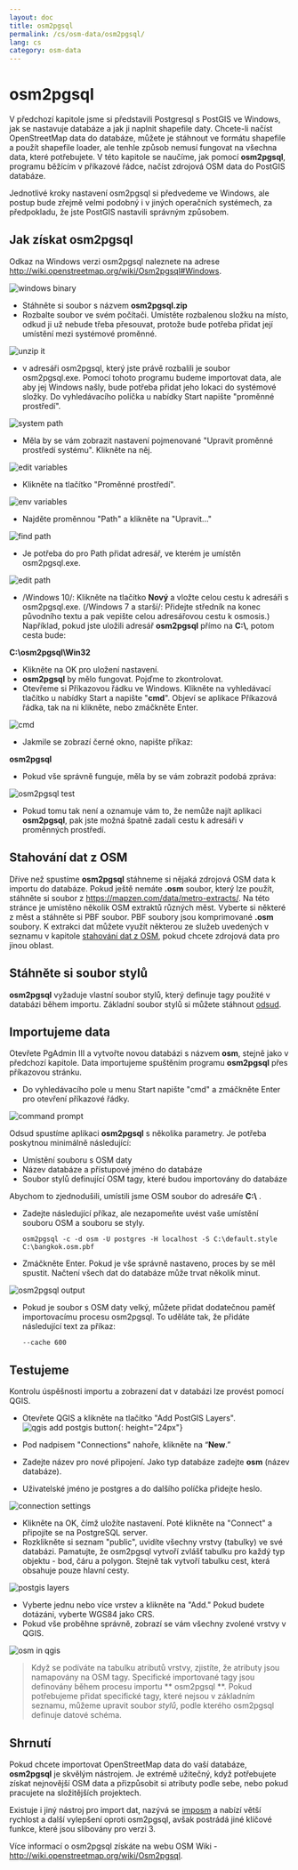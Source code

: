 ```yaml
---
layout: doc
title: osm2pgsql
permalink: /cs/osm-data/osm2pgsql/
lang: cs
category: osm-data
---
```


osm2pgsql
==========


V předchozí kapitole jsme si představili Postgresql s PostGIS ve Windows, jak se nastavuje databáze a jak ji naplnit shapefile daty. Chcete-li načíst OpenStreetMap data do databáze, můžete je stáhnout ve formátu shapefile a použít shapefile loader, ale tenhle způsob nemusí fungovat na všechna data, které potřebujete. V této kapitole se naučíme, jak pomocí **osm2pgsql**, programu běžícím v příkazové řádce, načíst zdrojová OSM data do PostGIS databáze.  

Jednotlivé kroky nastavení osm2pgsql si předvedeme ve Windows, ale postup bude zřejmě velmi podobný i v jiných operačních systémech, za předpokladu, že jste PostGIS nastavili správným způsobem.  

Jak získat osm2pgsql
-------------

Odkaz na Windows verzi osm2pgsql naleznete na adrese <http://wiki.openstreetmap.org/wiki/Osm2pgsql#Windows>.  

![windows binary][]

- Stáhněte si soubor s názvem **osm2pgsql.zip**  
- Rozbalte soubor ve svém počítači. Umístěte rozbalenou složku na místo, odkud ji už nebude třeba přesouvat, protože bude potřeba přidat její umístění mezi systémové proměnné.  

![unzip it][]

- v adresáři osm2pgsql, který jste právě rozbalili je soubor osm2pgsql.exe. Pomocí tohoto programu budeme importovat data, ale aby jej Windows našly, bude potřeba přidat jeho lokaci do systémové složky. Do vyhledávacího políčka u nabídky Start napište "proměnné prostředí".  

![system path][]

- Měla by se vám zobrazit nastavení pojmenované "Upravit proměnné prostředí systému". Klikněte na něj.  

![edit variables][]

- Klikněte na tlačítko "Proměnné prostředí".  

![env variables][]

- Najděte proměnnou "Path" a klikněte na "Upravit..."  

![find path][]

- Je potřeba do pro Path přidat adresář, ve kterém je umístěn osm2pgsql.exe.  

![edit path][]

- /Windows 10/: Klikněte na tlačítko **Nový** a vložte celou cestu k adresáři s osm2pgsql.exe. (/Windows 7 a starší/: Přidejte středník na konec původního textu a pak vepište celou adresářovou cestu k osmosis.) Například, pokud jste uložili adresář **osm2pgsql** přímo na **C:\\**, potom cesta bude:  
	
**C:\osm2pgsql\Win32**  

- Klikněte na OK pro uložení nastavení.  
- **osm2pgsql** by mělo fungovat. Pojďme to zkontrolovat.  
- Otevřeme si Příkazovou řádku ve Windows. Klikněte na vyhledávací tlačítko u nabídky Start a napište "**cmd**". Objeví se aplikace Příkazová řádka, tak na ni klikněte, nebo zmáčkněte Enter.  

![cmd][]

- Jakmile se zobrazí černé okno, napište příkaz:  

**osm2pgsql**

- Pokud vše správně funguje, měla by se vám zobrazit podobá zpráva:  

![osm2pgsql test][]

- Pokud tomu tak není a oznamuje vám to, že nemůže najít aplikaci **osm2pgsql**, pak jste možná špatně zadali cestu k adresáři v proměnných prostředí.  

Stahování dat z OSM
---------------------
Dříve než spustíme **osm2pgsql** stáhneme si nějaká zdrojová OSM data k importu do databáze. Pokud ještě nemáte **.osm** soubor, který lze použít, stáhněte si soubor z <https://mapzen.com/data/metro-extracts/>. Na této stránce je umístěno několik OSM extraktů různých měst.  Vyberte si některé z měst a stáhněte si PBF soubor. PBF soubory jsou komprimované **.osm** soubory. K extrakci dat můžete využít některou ze služeb uvedených v seznamu v kapitole [stahování dat z OSM](/cs/osm-data/getting-data), pokud chcete zdrojová data pro jinou oblast.  

Stáhněte si soubor stylů
------------------
**osm2pgsql** vyžaduje vlastní soubor stylů, který definuje tagy použité v databázi během importu. Základní soubor stylů si můžete stáhnout [odsud](/files/default.style).  

Importujeme data
-------------------
Otevřete PgAdmin III a vytvořte novou databázi s názvem **osm**, stejně jako v předchozí kapitole. Data importujeme spuštěním programu **osm2pgsql** přes příkazovou stránku. 

- Do vyhledávacího pole u menu Start napište "cmd" a zmáčkněte Enter pro otevření příkazové řádky.  

![command prompt][]

Odsud spustíme aplikaci **osm2pgsql** s několika parametry. Je potřeba poskytnou minimálně následující:  

- Umístění souboru s OSM daty  
- Název databáze a přístupové jméno do databáze  
- Soubor stylů definující OSM tagy, které budou importovány do databáze  

Abychom to zjednodušili, umístili jsme OSM soubor do adresáře **C:\\** .  

- Zadejte následující příkaz, ale nezapomeňte uvést vaše umístění souboru OSM a souboru se styly.

      osm2pgsql -c -d osm -U postgres -H localhost -S C:\default.style C:\bangkok.osm.pbf  

- Zmáčkněte Enter. Pokud je vše správně nastaveno, proces by se měl spustit. Načtení všech dat do databáze může trvat několik minut.  

![osm2pgsql output][]

- Pokud je soubor s OSM daty velký, můžete přidat dodatečnou paměť importovacímu procesu osm2pgsql. To uděláte tak, že přidáte následující text za příkaz:  

      --cache 600

Testujeme
-----------

Kontrolu úspěšnosti importu a zobrazení dat v databázi lze provést pomocí QGIS.  

- Otevřete QGIS a klikněte na tlačítko "Add PostGIS Layers". ![qgis add postgis button][]{: height="24px"}

- Pod nadpisem "Connections" nahoře, klikněte na “**New**.”  
- Zadejte název pro nové připojení. Jako typ databáze zadejte **osm** (název databáze).  
- Uživatelské jméno je postgres a do dalšího políčka přidejte heslo.   

![connection settings][]

- Klikněte na OK, čímž uložíte nastavení. Poté klikněte na "Connect" a připojíte se na PostgreSQL server.  
- Rozklikněte si seznam "public", uvidíte všechny vrstvy (tabulky) ve své databázi. Pamatujte, že osm2pgsql vytvoří zvlášť tabulku pro každý typ objektu - bod, čáru a polygon. Stejně tak vytvoří tabulku cest, která obsahuje pouze hlavní cesty.  

![postgis layers][]

- Vyberte jednu nebo více vrstev a klikněte na "Add." Pokud budete dotázáni, vyberte WGS84 jako CRS.  
- Pokud vše proběhne správně, zobrazí se vám všechny zvolené vrstvy v QGIS.  

![osm in qgis][]

> Když se podíváte na tabulku atributů vrstvy, zjistíte, že atributy jsou namapovány na OSM tagy. Specifické importované tagy jsou definovány během procesu importu ** osm2pgsql **. Pokud potřebujeme přidat specifické tagy, které nejsou v základním seznamu, můžeme upravit soubor *stylů*, podle kterého osm2pgsql definuje datové schéma.  


Shrnutí
-------

Pokud chcete importovat OpenStreetMap data do vaší databáze, **osm2pgsql** je skvělým nástrojem. Je extrémě užitečný, když potřebujete získat nejnovější OSM data a přizpůsobit si atributy podle sebe, nebo pokud pracujete na složitějších projektech.  

Existuje i jiný nástroj pro import dat, nazývá se [imposm](http://imposm.org/) a nabízí větší rychlost a další vylepšení oproti osm2pgsql, avšak postrádá jiné klíčové funkce, které jsou slibovány pro verzi 3.  

Více informací o osm2pgsql získáte na webu OSM Wiki - <http://wiki.openstreetmap.org/wiki/Osm2pgsql>.  


[windows binary]: /images/osm-data/windows-binary.png
[unzip it]: /images/osm-data/unzip-it.png
[system path]: /images/osm-data/system-path_cs.png
[edit variables]: /images/osm-data/edit-environment-variables_cs.png
[env variables]: /images/osm-data/environment-variables_cs.png
[find path]: /images/osm-data/find-path_cs.png
[edit path]: /images/osm-data/edit-path-variable_cs.png
[cmd]: /images/osm-data/cmd.png
[osm2pgsql test]: /images/osm-data/osm2pgsql-test.png
[command prompt]: /images/osm-data/command-prompt.png
[osm2pgsql output]: /images/osm-data/osm2pgsql-output.png
[qgis add postgis button]: /images/osm-data/add-postgis-button.png
[connection settings]: /images/osm-data/connection-settings.png
[postgis layers]: /images/osm-data/postgis-layers.png
[osm in qgis]: /images/osm-data/osm-in-qgis.png
